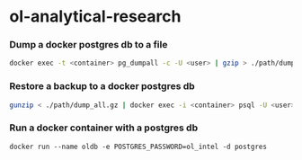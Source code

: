 # ol-analytical-research

### Dump a docker postgres db to a file
```bash
docker exec -t <container> pg_dumpall -c -U <user> | gzip > ./path/dump_all.gz
```
### Restore a backup to a docker postgres db
```bash
gunzip < ./path/dump_all.gz | docker exec -i <container> psql -U <user> -d <database>
```
### Run a docker container with a postgres db
```
docker run --name oldb -e POSTGRES_PASSWORD=ol_intel -d postgres
```

